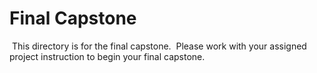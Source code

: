 # Final Capstone
​
This directory is for the final capstone.
​
Please work with your assigned project instruction to begin your final capstone.
